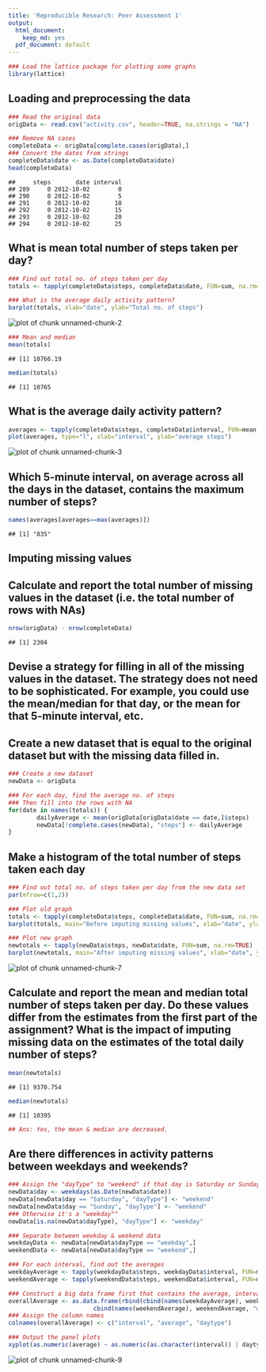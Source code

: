 ```yaml
---
title: 'Reproducible Research: Peer Assessment 1'
output:
  html_document:
    keep_md: yes
  pdf_document: default
---
```



```r
### Load the lattice package for plotting some graphs
library(lattice)
```

## Loading and preprocessing the data

```r
### Read the original data
origData <- read.csv("activity.csv", header=TRUE, na.strings = "NA")

### Remove NA cases
completeData <- origData[complete.cases(origData),]
### Convert the dates from strings
completeData$date <- as.Date(completeData$date)
head(completeData)
```

```
##     steps       date interval
## 289     0 2012-10-02        0
## 290     0 2012-10-02        5
## 291     0 2012-10-02       10
## 292     0 2012-10-02       15
## 293     0 2012-10-02       20
## 294     0 2012-10-02       25
```

## What is mean total number of steps taken per day?

```r
### Find out total no. of steps taken per day
totals <- tapply(completeData$steps, completeData$date, FUN=sum, na.rm=TRUE)

### What is the average daily activity pattern?
barplot(totals, xlab="date", ylab="Total no. of steps")
```

![plot of chunk unnamed-chunk-2](figure/unnamed-chunk-2-1.png)

```r
### Mean and median
mean(totals)
```

```
## [1] 10766.19
```

```r
median(totals)
```

```
## [1] 10765
```

## What is the average daily activity pattern?

```r
averages <- tapply(completeData$steps, completeData$interval, FUN=mean, na.rm=TRUE)
plot(averages, type="l", xlab="interval", ylab="average steps")
```

![plot of chunk unnamed-chunk-3](figure/unnamed-chunk-3-1.png)

## Which 5-minute interval, on average across all the days in the dataset, contains the maximum number of steps?

```r
names(averages[averages==max(averages)])
```

```
## [1] "835"
```

## Imputing missing values
## Calculate and report the total number of missing values in the dataset (i.e. the total number of rows with NAs)

```r
nrow(origData) - nrow(completeData)
```

```
## [1] 2304
```

## Devise a strategy for filling in all of the missing values in the dataset. The strategy does not need to be sophisticated. For example, you could use the mean/median for that day, or the mean for that 5-minute interval, etc.
## Create a new dataset that is equal to the original dataset but with the missing data filled in.

```r
### Create a new dataset
newData <- origData

### For each day, find the average no. of steps
### Then fill into the rows with NA
for(date in names(totals)) {
        dailyAverage <- mean(origData[origData$date == date,]$steps)
        newData[!complete.cases(newData), "steps"] <- dailyAverage
}
```

## Make a histogram of the total number of steps taken each day


```r
### Find out total no. of steps taken per day from the new data set
par(mfrow=c(1,2))

### Plot old graph
totals <- tapply(completeData$steps, completeData$date, FUN=sum, na.rm=TRUE)
barplot(totals, main="Before imputing missing values", xlab="date", ylab="Total no. of steps")

### Plot new graph
newtotals <- tapply(newData$steps, newData$date, FUN=sum, na.rm=TRUE)
barplot(newtotals, main="After imputing missing values", xlab="date", ylab="Total no. of steps")
```

![plot of chunk unnamed-chunk-7](figure/unnamed-chunk-7-1.png)

## Calculate and report the mean and median total number of steps taken per day. Do these values differ from the estimates from the first part of the assignment? What is the impact of imputing missing data on the estimates of the total daily number of steps?


```r
mean(newtotals)
```

```
## [1] 9370.754
```

```r
median(newtotals)
```

```
## [1] 10395
```

```r
## Ans: Yes, the mean & median are decreased.
```

## Are there differences in activity patterns between weekdays and weekends?

```r
### Assign the "dayType" to "weekend" if that day is Saturday or Sunday
newData$day <- weekdays(as.Date(newData$date))
newData[newData$day == "Saturday", "dayType"] <- "weekend"
newData[newData$day == "Sunday", "dayType"] <- "weekend"
### Otherwise it's a "weekday""
newData[is.na(newData$dayType), "dayType"] <- "weekday"

### Separate between weekday & weekend data
weekdayData <- newData[newData$dayType == "weekday",]
weekendData <- newData[newData$dayType == "weekend",]

### For each interval, find out the averages
weekdayAverage <- tapply(weekdayData$steps, weekdayData$interval, FUN=mean)
weekendAverage <- tapply(weekendData$steps, weekendData$interval, FUN=mean)

### Construct a big data frame first that contains the average, interval & day-type
overallAverage <- as.data.frame(rbind(cbind(names(weekdayAverage), weekdayAverage, "weekday"), 
                        cbind(names(weekendAverage), weekendAverage, "weekend")))
### Assign the column names
colnames(overallAverage) <- c("interval", "average", "daytype")

### Output the panel plots
xyplot(as.numeric(average) ~ as.numeric(as.character(interval)) | daytype, data=overallAverage, type='l', layout=c(1, 2), xlab="interval", ylab="average steps")
```

![plot of chunk unnamed-chunk-9](figure/unnamed-chunk-9-1.png)
